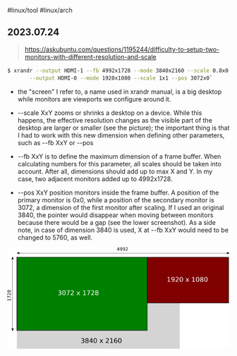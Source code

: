 #linux/tool #linux/arch 
## 2023.07.24

> https://askubuntu.com/questions/1195244/difficulty-to-setup-two-monitors-with-different-resolution-and-scale

```bash
$ xrandr --output HDMI-1 --fb 4992x1728 --mode 3840x2160 --scale 0.8x0.8 --pos 0x0 --primary \
       --output HDMI-0 --mode 1920x1080 --scale 1x1 --pos 3072x0`
```

- the "screen" I refer to, a name used in xrandr manual, is a big desktop while monitors are viewports we configure around it.


- --scale XxY zooms or shrinks a desktop on a device. While this happens, the effective resolution changes as the visible part of the desktop are larger or smaller (see the picture); the important thing is that I had to work with this new dimension when defining other parameters, such as --fb XxY or --pos

- --fb XxY is to define the maximum dimension of a frame buffer. When calculating numbers for this parameter, all scales should be taken into account. After all, dimensions should add up to max X and Y. In my case, two adjacent monitors added up to 4992x1728.

- --pos XxY position monitors inside the frame buffer. A position of the primary monitor is 0x0, while a position of the secondary monitor is 3072, a dimension of the first monitor after scaling. If I used an original 3840, the pointer would disappear when moving between monitors because there would be a gap (see the lower screenshot). As a side note, in case of dimension 3840 is used, X at --fb XxY would need to be changed to 5760, as well.

![alt](../.images/xrandr-screen.png)